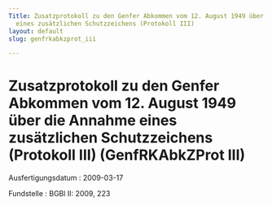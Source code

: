 ```yaml
---
Title: Zusatzprotokoll zu den Genfer Abkommen vom 12. August 1949 über die Annahme
  eines zusätzlichen Schutzzeichens (Protokoll III)
layout: default
slug: genfrkabkzprot_iii

---
```


# Zusatzprotokoll zu den Genfer Abkommen vom 12. August 1949 über die Annahme eines zusätzlichen Schutzzeichens (Protokoll III) (GenfRKAbkZProt III)

Ausfertigungsdatum
:   2009-03-17

Fundstelle
:   BGBl II: 2009, 223

